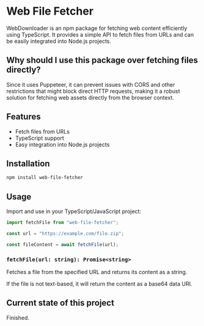 # Web File Fetcher

WebDownloader is an npm package for fetching web content efficiently using TypeScript. It provides a simple API to fetch files from URLs and can be easily integrated into Node.js projects.

## Why should I use this package over fetching files directly?
Since it uses Puppeteer, it can prevent issues with CORS and other restrictions that might block direct HTTP requests, making it a robust solution for fetching web assets directly from the browser context.

## Features
- Fetch files from URLs
- TypeScript support
- Easy integration into Node.js projects

## Installation

```bash
npm install web-file-fetcher
```

## Usage

Import and use in your TypeScript/JavaScript project:

```typescript
import fetchFile from "web-file-fetcher";

const url = "https://example.com/file.zip";

const fileContent = await fetchFile(url);
```

### `fetchFile(url: string): Promise<string>`
Fetches a file from the specified URL and returns its content as a string.

If the file is not text-based, it will return the content as a base64 data URI.

## Current state of this project
Finished.
